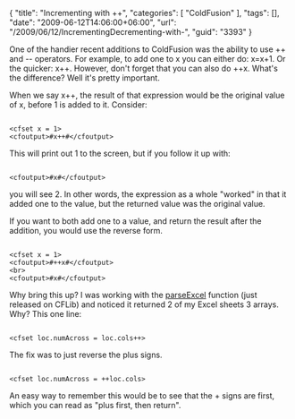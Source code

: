 {
	"title": "Incrementing with ++",
	"categories": [
		"ColdFusion"
	],
	"tags": [],
	"date": "2009-06-12T14:06:00+06:00",
	"url": "/2009/06/12/IncrementingDecrementing-with-",
	"guid": "3393"
}

One of the handier recent additions to ColdFusion was the ability to use ++ and -- operators. For example, to add one to x you can either do: x=x+1. Or the quicker: x++. However, don't forget that you can also do ++x. What's the difference? Well it's pretty important. 

When we say x++, the result of that expression would be the original value of x, before 1 is added to it. Consider:

<code>
&lt;cfset x = 1&gt;
&lt;cfoutput&gt;#x++#&lt;/cfoutput&gt;
</code>

This will print out 1 to the screen, but if you follow it up with:

<code>
&lt;cfoutput&gt;#x#&lt;/cfoutput&gt;
</code>

you will see 2. In other words, the expression as a whole "worked" in that it added one to the value, but the returned value was the original value. 

If you want to both add one to a value, and return the result after the addition, you would use the reverse form.

<code>
&lt;cfset x = 1&gt;
&lt;cfoutput&gt;#++x#&lt;/cfoutput&gt;
&lt;br&gt;
&lt;cfoutput&gt;#x#&lt;/cfoutput&gt;
</code>

Why bring this up? I was working with the <a href="http://www.cflib.org/udf/parseExcel">parseExcel</a> function (just released on CFLib) and noticed it returned 2 of my Excel sheets 3 arrays. Why? This one line:

<code>
&lt;cfset loc.numAcross = loc.cols++&gt;
</code>

The fix was to just reverse the plus signs.

<code>
&lt;cfset loc.numAcross = ++loc.cols&gt;
</code>

An easy way to remember this would be to see that the + signs are first, which you can read as "plus first, then return".